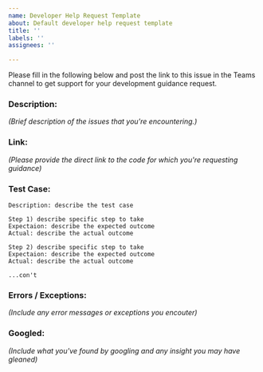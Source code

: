 ```yaml
---
name: Developer Help Request Template
about: Default developer help request template
title: ''
labels: ''
assignees: ''

---
```


Please fill in the following below and post the link to this issue in the Teams channel to get support
for your development guidance request.

### Description: 

_(Brief description of the issues that you're encountering.)_

### Link:

_(Please provide the direct link to the code for which you're requesting guidance)_


### Test Case:

```
Description: describe the test case

Step 1) describe specific step to take
Expectaion: describe the expected outcome
Actual: describe the actual outcome

Step 2) describe specific step to take
Expectaion: describe the expected outcome
Actual: describe the actual outcome

...con't
```

### Errors / Exceptions:

_(Include any error messages or exceptions you encouter)_

### Googled:

_(Include what you've found by googling and any insight you may have gleaned)_
